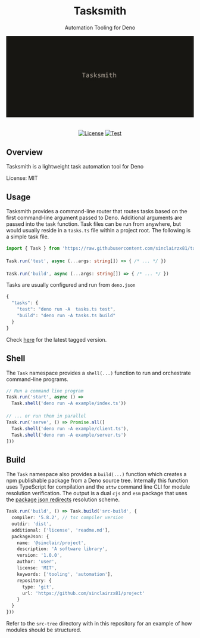 <div align='center'>

<h1>Tasksmith</h1>

<p>Automation Tooling for Deno</p>

<img src="tasksmith.png" />

<br />
<br />

[![License](https://img.shields.io/badge/License-MIT-yellow.svg)](https://opensource.org/licenses/MIT) [![Test](https://github.com/sinclairzx81/tasksmith/actions/workflows/build.yml/badge.svg)](https://github.com/sinclairzx81/tasksmith/actions/workflows/build.yml)

</div>

## Overview

Tasksmith is a lightweight task automation tool for Deno

License: MIT

## Usage

Tasksmith provides a command-line router that routes tasks based on the first command-line argument passed to Deno. Additional arguments are passed into the task function. Task files can be run from anywhere, but would usually reside in a `tasks.ts` file within a project root. The following is a simple task file.

```typescript
import { Task } from 'https://raw.githubusercontent.com/sinclairzx81/tasksmith/0.8.0/src/index.ts'

Task.run('test', async (...args: string[]) => { /* ... */ })

Task.run('build', async (...args: string[]) => { /* ... */ })
```

Tasks are usually configured and run from `deno.json`

```typescript
{
  "tasks": {
    "test": "deno run -A  tasks.ts test",
    "build": "deno run -A tasks.ts build" 
  }
}
```

Check [here](https://github.com/sinclairzx81/tasksmith/tags) for the latest tagged version. 


## Shell

The `Task` namespace provides a `shell(...)` function to run and orchestrate command-line programs.

```typescript
// Run a command line program
Task.run('start', async () => 
  Task.shell('deno run -A example/index.ts'))

// ... or run them in parallel
Task.run('serve', () => Promise.all([
  Task.shell('deno run -A example/client.ts'),
  Task.shell('deno run -A example/server.ts')
]))
```

## Build

The `Task` namespace also provides a `build(...)` function which creates a npm publishable package from a Deno source tree. Internally this function uses TypeScript for compilation and the `attw` command line CLI for module resolution verification. The output is a dual `cjs` and `esm` package that uses the [package json redirects](https://github.com/andrewbranch/example-subpath-exports-ts-compat/tree/main/examples/node_modules/package-json-redirects) resolution scheme. 

```typescript
Task.run('build', () => Task.build('src-build', { 
  compiler: '5.8.2', // tsc compiler version
  outdir: 'dist',    
  additional: ['license', 'readme.md'],
  packageJson: {
    name: '@sinclair/project',
    description: 'A software library',
    version: '1.0.0',
    author: 'user',
    license: 'MIT',
    keywords: ['tooling', 'automation'],
    repository: { 
      type: 'git',
      url: 'https://github.com/sinclairzx81/project'
    }
  }
}))
```
Refer to the `src-tree` directory with in this repository for an example of how modules should be structured.